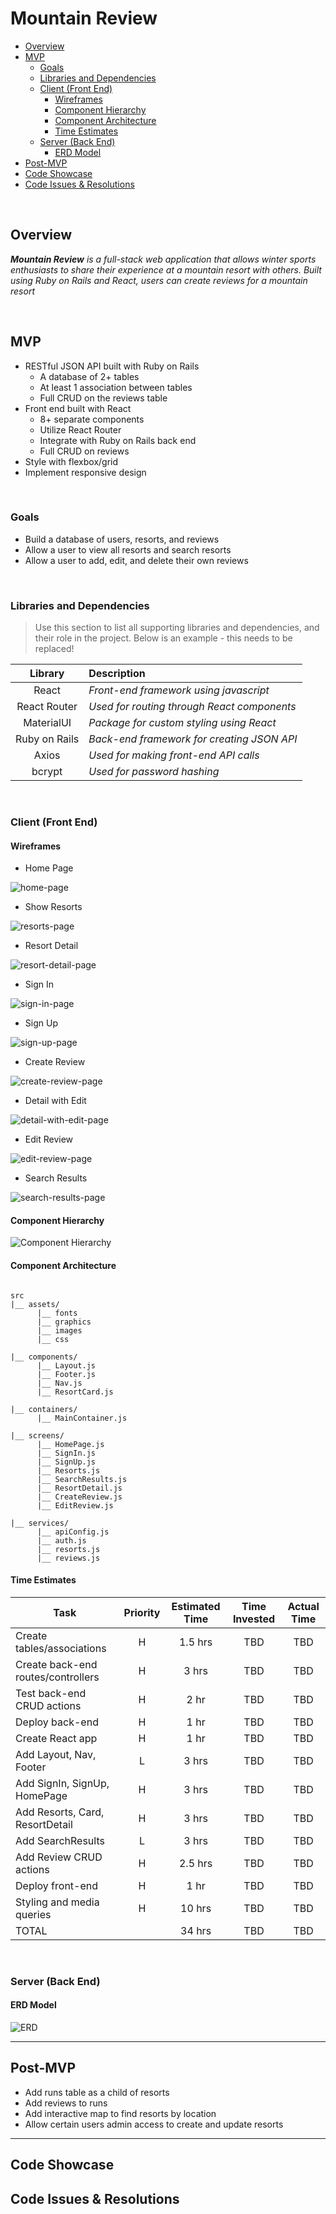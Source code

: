 # Mountain Review

- [Overview](#overview)
- [MVP](#mvp)
  - [Goals](#goals)
  - [Libraries and Dependencies](#libraries-and-dependencies)
  - [Client (Front End)](#client-front-end)
    - [Wireframes](#wireframes)
    - [Component Hierarchy](#component-hierarchy)
    - [Component Architecture](#component-architecture)
    - [Time Estimates](#time-estimates)
  - [Server (Back End)](#server-back-end)
    - [ERD Model](#erd-model)
- [Post-MVP](#post-mvp)
- [Code Showcase](#code-showcase)
- [Code Issues & Resolutions](#code-issues--resolutions)

<br>

## Overview

_**Mountain Review** is a full-stack web application that allows winter sports enthusiasts to share their experience at a mountain resort with others. Built using Ruby on Rails and React, users can create reviews for a mountain resort_


<br>

## MVP

- RESTful JSON API built with Ruby on Rails
	- A database of 2+ tables
	- At least 1 association between tables
	- Full CRUD on the reviews table
- Front end built with React
	- 8+ separate components
	- Utilize React Router
	- Integrate with Ruby on Rails back end
	- Full CRUD on reviews
- Style with flexbox/grid
- Implement responsive design


<br>

### Goals

- Build a database of users, resorts, and reviews
- Allow a user to view all resorts and search resorts
- Allow a user to add, edit, and delete their own reviews

<br>

### Libraries and Dependencies

> Use this section to list all supporting libraries and dependencies, and their role in the project. Below is an example - this needs to be replaced!

|     Library      | Description                                |
| :--------------: | :----------------------------------------- |
|      React       | _Front-end framework using javascript_     |
|   React Router   | _Used for routing through React components_|
|    MaterialUI    | _Package for custom styling using React_ 	|
|   Ruby on Rails  | _Back-end framework for creating JSON API_ |
|     Axios        | _Used for making front-end API calls_ 		|
|     bcrypt       | _Used for password hashing_ 				|

<br>

### Client (Front End)

#### Wireframes

- Home Page

![home-page](assets/home-page.png)

- Show Resorts

![resorts-page](assets/resorts-page.png)

- Resort Detail

![resort-detail-page](assets/resort-detail-page.png)

- Sign In

![sign-in-page](assets/sign-in-page.png)

- Sign Up

![sign-up-page](assets/sign-up-page.png)

- Create Review

![create-review-page](assets/create-review-page.png)

- Detail with Edit

![detail-with-edit-page](assets/detail-with-edit-page.png)

- Edit Review

![edit-review-page](assets/edit-review-page.png)

- Search Results

![search-results-page](assets/search-results-page.png)



#### Component Hierarchy

![Component Hierarchy](assets/component-hierarchy.png)

#### Component Architecture

``` structure

src
|__ assets/
      |__ fonts
      |__ graphics
      |__ images
      |__ css

|__ components/
      |__ Layout.js
      |__ Footer.js
      |__ Nav.js
      |__ ResortCard.js

|__ containers/
      |__ MainContainer.js

|__ screens/
      |__ HomePage.js
      |__ SignIn.js
      |__ SignUp.js
      |__ Resorts.js
      |__ SearchResults.js
      |__ ResortDetail.js
      |__ CreateReview.js
      |__ EditReview.js

|__ services/
	  |__ apiConfig.js
	  |__ auth.js
	  |__ resorts.js
	  |__ reviews.js

```

#### Time Estimates


| Task                | Priority | Estimated Time | Time Invested | Actual Time |
| ------------------- | :------: | :------------: | :-----------: | :---------: |
| Create tables/associations    	 |    H     |     1.5 hrs      |     TBD     |     TBD     |
| Create back-end routes/controllers |    H     |     3 hrs      |     TBD    |     TBD     |
| Test back-end CRUD actions 		 |    H     |     2 hr     |     TBD    |     TBD     |
| Deploy back-end   				 |    H     |     1 hr      |     TBD   |     TBD     |
| Create React app 					 |    H     |     1 hr      |     TBD     |     TBD     |
| Add Layout, Nav, Footer    		 |    L     |     3 hrs      |     TBD    |     TBD     |
| Add SignIn, SignUp, HomePage 	 	 |    H     |     3 hrs      |     TBD    |     TBD     |
| Add Resorts, Card, ResortDetail    |    H     |     3 hrs      |     TBD    |     TBD     |
| Add SearchResults  				 |    L     |     3 hrs      |     TBD    |     TBD     |
| Add Review CRUD actions  			 |    H     |     2.5 hrs      |     TBD    |     TBD     |
| Deploy front-end 					 |    H     |     1 hr      |     TBD    |     TBD     |
| Styling and media queries 		 |    H     |     10 hrs      |    TBD     |     TBD     |
| TOTAL               				 |          |     34 hrs     |     TBD     |     TBD     |

<br>

### Server (Back End)

#### ERD Model

![ERD](assets/ERD.png)
<br>

***

## Post-MVP

- Add runs table as a child of resorts
- Add reviews to runs
- Add interactive map to find resorts by location
- Allow certain users admin access to create and update resorts

***

## Code Showcase



## Code Issues & Resolutions


